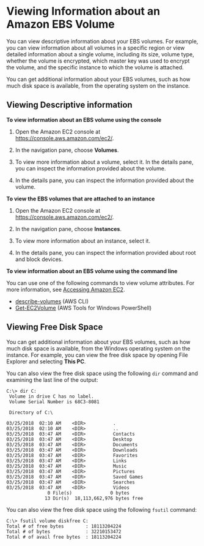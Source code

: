 # Viewing Information about an Amazon EBS Volume<a name="ebs-describing-volumes"></a>

You can view descriptive information about your EBS volumes\. For example, you can view information about all volumes in a specific region or view detailed information about a single volume, including its size, volume type, whether the volume is encrypted, which master key was used to encrypt the volume, and the specific instance to which the volume is attached\.

You can get additional information about your EBS volumes, such as how much disk space is available, from the operating system on the instance\.

## Viewing Descriptive information<a name="ebs-view-information"></a>

**To view information about an EBS volume using the console**

1. Open the Amazon EC2 console at [https://console\.aws\.amazon\.com/ec2/](https://console.aws.amazon.com/ec2/)\.

1. In the navigation pane, choose **Volumes**\. 

1. To view more information about a volume, select it\. In the details pane, you can inspect the information provided about the volume\.

1. In the details pane, you can inspect the information provided about the volume\.

**To view the EBS volumes that are attached to an instance**

1. Open the Amazon EC2 console at [https://console\.aws\.amazon\.com/ec2/](https://console.aws.amazon.com/ec2/)\.

1. In the navigation pane, choose **Instances**\.

1. To view more information about an instance, select it\.

1. In the details pane, you can inspect the information provided about root and block devices\.

**To view information about an EBS volume using the command line**

You can use one of the following commands to view volume attributes\. For more information, see [Accessing Amazon EC2](concepts.md#access-ec2)\.
+ [describe\-volumes](https://docs.aws.amazon.com/cli/latest/reference/ec2/describe-volumes.html) \(AWS CLI\)
+ [Get\-EC2Volume](https://docs.aws.amazon.com/powershell/latest/reference/items/Get-EC2Volume.html) \(AWS Tools for Windows PowerShell\)

## Viewing Free Disk Space<a name="ebs-view-free-disk-space"></a>

You can get additional information about your EBS volumes, such as how much disk space is available, from the Windows operating system on the instance\. For example, you can view the free disk space by opening File Explorer and selecting **This PC**\.

You can also view the free disk space using the following `dir` command and examining the last line of the output:

```
C:\> dir C:
 Volume in drive C has no label.
 Volume Serial Number is 68C3-8081

 Directory of C:\

03/25/2018  02:10 AM    <DIR>          .
03/25/2018  02:10 AM    <DIR>          ..
03/25/2018  03:47 AM    <DIR>          Contacts
03/25/2018  03:47 AM    <DIR>          Desktop
03/25/2018  03:47 AM    <DIR>          Documents
03/25/2018  03:47 AM    <DIR>          Downloads
03/25/2018  03:47 AM    <DIR>          Favorites
03/25/2018  03:47 AM    <DIR>          Links
03/25/2018  03:47 AM    <DIR>          Music
03/25/2018  03:47 AM    <DIR>          Pictures
03/25/2018  03:47 AM    <DIR>          Saved Games
03/25/2018  03:47 AM    <DIR>          Searches
03/25/2018  03:47 AM    <DIR>          Videos
               0 File(s)              0 bytes
              13 Dir(s)  18,113,662,976 bytes free
```

You can also view the free disk space using the following `fsutil` command:

```
C:\> fsutil volume diskfree C:
Total # of free bytes        : 18113204224
Total # of bytes             : 32210153472
Total # of avail free bytes  : 18113204224
```